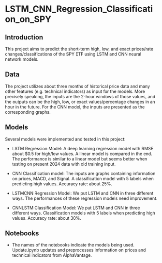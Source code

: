 # LSTM_CNN_Regression_Classification_on_SPY

## Introduction

This project aims to predict the short-term high, low, and exact prices/rate changes/classifications of the SPY ETF using LSTM and CNN neural network models. 

##  Data

The project utilizes about three months of historical price data and many other features (e.g. technical indicators) as input for the models. More precisely speaking, the inputs are the 2-hour windows of those values, and the outputs can be the high, low, or exact values/percentage changes in an hour in the future. For the CNN model, the inputs are presented as the corresponding graphs.


## Models

Several models were implemented and tested in this project:

- LSTM Regression Model: A deep learning regression model with RMSE about $0.5 for high/low values. A linear model is compared in the end. The performance is similar to a linear model but seems better when testing on present 2024 data with old training input.

- CNN Classification model: The inputs are graphs containing information on prices, MACD, and Signal. A classification model with 5 labels when predicting high values. Accuracy rate: about 25%.

- LSTMCNN Regression Model: We put LSTM and CNN in three different ways. The performances of these regression models need improvement.

- CNNLSTM Classification Model: We put LSTM and CNN in three different ways. Classification models with 5 labels when predicting high values. Accuracy rate: about 30%.

## Notebooks

- The names of the notebooks indicate the models being used. Update.ipynb updates and preprocesses information on prices and technical indicators from AlphaVantage.
